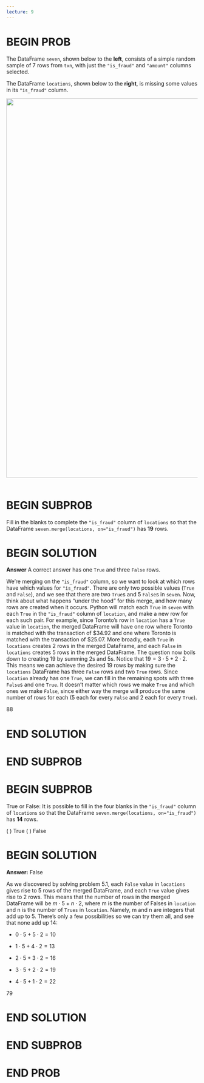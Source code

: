 ```yaml
---
lecture: 9
---
```


# BEGIN PROB

The DataFrame `seven`, shown below to the **left**, consists of a simple
random sample of 7 rows from `txn`, with just the `"is_fraud"` and
`"amount"` columns selected.

The DataFrame `locations`, shown below to the **right**, is missing some
values in its `"is_fraud"` column.

<center><img src='../assets/images/fa23-final/final-merge.png' width=1000></center>
<br>

# BEGIN SUBPROB

Fill in the blanks to complete the `"is_fraud"` column of
`locations` so that the DataFrame
`seven.merge(locations, on="is_fraud")` has **19** rows.

# BEGIN SOLUTION
**Answer** A correct answer has one `True` and three `False` rows.

We’re merging on the `"is_fraud"` column, so we want to look at which rows have which values for `"is_fraud"`. There are only two possible values (`True` and `False`), and we see that there are two `True`s and 5 `False`s in `seven`. Now, think about what happens “under the hood” for this merge, and how many rows are created when it occurs. Python will match each `True` in `seven` with each `True` in the `"is_fraud"` column of `location`, and make a new row for each such pair. For example, since Toronto’s row in `location` has a `True` value in `location`, the merged DataFrame will have one row where Toronto is matched with the transaction of $34.92 and one where Toronto is matched with the transaction of $25.07. More broadly, each `True` in `locations` creates 2 rows in the merged DataFrame, and each `False` in `locations` creates 5 rows in the merged DataFrame. The question now boils down to creating 19 by summing 2s and 5s. Notice that $19 = 3\cdot5+2\cdot2$. This means we can achieve the desired 19 rows by making sure the `locations` DataFrame has three `False` rows and two `True` rows. Since `location` already has one `True`, we can fill in the remaining spots with three `False`s and one `True`. It doesn’t matter which rows we make `True` and which ones we make `False`, since either way the merge will produce the same number of rows for each (5 each for every `False` and 2 each for every `True`).

<average>88</average>


# END SOLUTION

# END SUBPROB

# BEGIN SUBPROB

True or False: It is possible to fill in the four blanks in the
`"is_fraud"` column of `locations` so that the DataFrame
`seven.merge(locations, on="is_fraud")` has **14** rows.

( ) True 
( ) False

# BEGIN SOLUTION
**Answer:** False

As we discovered by solving problem 5.1, each `False` value in `locations` gives rise to 5 rows of the merged DataFrame, and each `True` value gives rise to 2 rows. This means that the number of rows in the merged DataFrame will be $m\cdot5 + n\cdot2$, where m is the number of Falses in `location` and n is the number of `Trues` in `location`. Namely, m and n are integers that add up to 5. There’s only a few possibilities so we can try them all, and see that none add up 14:

- $0\cdot5 + 5\cdot2 = 10$

- $1\cdot5 + 4\cdot2 = 13$

- $2\cdot5 + 3\cdot2 = 16$

- $3\cdot5 + 2\cdot2 = 19$

- $4\cdot5 + 1\cdot2 = 22$

<average>79</average>


# END SOLUTION

# END SUBPROB

# END PROB